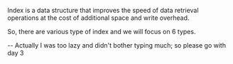 Index is a data structure that improves the speed of data retrieval operations at the cost of additional space and write overhead.

So, there are various type of index and we will focus on 6 types.


-- Actually I was too lazy and didn't bother typing much; so please go with day 3
